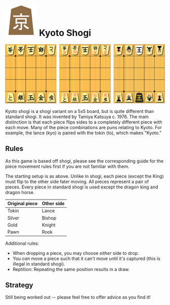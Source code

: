 # ![Kyoto](https://github.com/gbtami/pychess-variants/blob/master/static/icons/KyotoShogi.svg) Kyoto Shogi

![Kyoto Shogi](https://github.com/gbtami/pychess-variants/blob/master/static/images/ShogiGuide/Kyoto.png)

Kyoto shogi is a shogi variant on a 5x5 board, but is quite different than standard shogi. It was invented by Tamiya Katsuya c. 1976. The main distinction is that each piece flips sides to a completely different piece with each move. Many of the piece combinations are puns relating to Kyoto. For example, the lance (kyo) is paired with the tokin (to), which makes "Kyoto."

## Rules

As this game is based off shogi, please see the corresponding guide for the piece movement rules first if you are not familiar with them.

The starting setup is as above. Unlike in shogi, each piece (except the King) must flip to the other side fater moving. All pieces represent a pair of pieces. Every piece in standard shogi is used except the dragon king and dragon horse.

Original piece | Other side
--- | ---
Tokin | Lance
Silver | Bishop
Gold | Knight
Pawn | Rook

Additional rules:

- When dropping a piece, you may choose *either* side to drop.
- You *can* move a piece such that it can't move until it's captured (this is illegal in standard shogi).
- Reptition: Repeating the same position results in a draw.

## Strategy

Still being worked out -- please feel free to offer advice as you find it!
